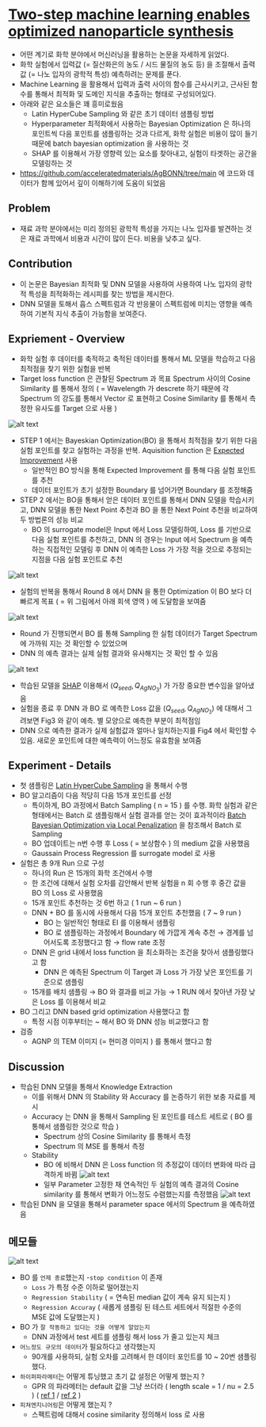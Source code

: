 # [Two-step machine learning enables optimized nanoparticle synthesis](https://www.nature.com/articles/s41524-021-00520-w)

- 어떤 계기로 화학 분야에서 머신러닝을 활용하는 논문을 자세하게 읽었다.
- 화학 실험에서 입력값 (= 질산화은의 농도 / 시드 물질의 농도 등) 을 조절해서 출력값 (= 나노 입자의 광학적 특성) 예측하려는 문제를 푼다.
- Machine Learning 을 활용해서 입력과 출력 사이의 함수를 근사시키고, 근사된 함수를 통해서 최적화 및 도메인 지식을 추출하는 형태로 구성되어있다.
- 아래와 같은 요소들은 꽤 흥미로웠음
  - Latin HyperCube Sampling 와 같은 초기 데이터 샘플링 방법
  - Hyperparameter 최적화에서 사용하는 Bayesian Optimization 은 하나의 포인트씩 다음 포인트를 샘플링하는 것과 다르게, 화학 실험은 비용이 많이 들기 때문에 batch bayesian optimization 을 사용하는 것
  - SHAP 를 이용해서 가장 영향력 있는 요소를 찾아내고, 실험이 타겟하는 공간을 모델링하는 것
- https://github.com/acceleratedmaterials/AgBONN/tree/main 에 코드와 데이터가 함께 있어서 깊이 이해하기에 도움이 되었음


## Problem
- 재료 과학 분야에서는 미리 정의된 광학적 특성을 가지는 나노 입자를 발견하는 것은 재료 과학에서 비용과 시간이 많이 든다. 비용을 낮추고 싶다.


## Contribution
- 이 논문은 Bayesian 최적화 및 DNN 모델을 사용하여 사용하여 나노 입자의 광학적 특성을 최적화하는 레시피를 찾는 방법을 제시한다.
- DNN 모델을 토해서 흡스 스펙트럼과 각 반응물이 스펙트럼에 미치는 영향을 예측하여 기본적 지식 추출이 가능함을 보여준다.


## Expriement - Overview
- 화학 실험 후 데이터를 축적하고 축적된 데이터를 통해서 ML 모델을 학습하고 다음 최적점을 찾기 위한 실험을 반복
- Target loss function 은 관찰된 Spectrum 과 목표 Spectrum 사이의 Cosine Similarity 를 통해서 정의 ( = Wavelength 가 descrete 하기 때문에 각 Spectrum 의 강도를 통해서 Vector 로 표현하고 Cosine Similarity 를 통해서 측정한 유사도를 Target 으로 사용 )

![alt text](img/papers/1.png)

- STEP 1 에서는 Bayeskian Optimization(BO) 을 통해서 최적점을 찾기 위한 다음 실험 포인트를 찾고 실험하는 과정을 반복. Aquisition function 은 [Expected Improvement](https://ekamperi.github.io/machine%20learning/2021/06/11/acquisition-functions.html#expected-improvement-ei) 사용
  - 일반적인 BO 방식을 통해 Expected Improvement 를 통해 다음 실험 포인트를 추천
  - 데이터 포인트가 초기 설정한 Boundary 를 넘어가면 Boundary 를 조정해줌
- STEP 2 에서는 BO을 통해서 얻은 데이터 포인트를 통해서 DNN 모델을 학습시키고, DNN 모델을 통한 Next Point 추천과 BO 을 통한 Next Point 추천을 비교하여 두 방법론의 성능 비교
  - BO 의 surrogate model은 Input 에서 Loss 모델링하여, Loss 를 기반으로 다음 실험 포인트를 추천하고, DNN 의 경우는 Input 에서 Spectrum 을 예측하는 직접적인 모델링 후 DNN 이 예측한 Loss 가 가장 적을 것으로 추정되는 지점을 다음 실험 포인트로 추천

![alt text](img/papers/2.png)

- 실험의 반복을 통해서 Round 8 에서 DNN 을 통한 Optimization 이 BO 보다 더 빠르게 목표 ( = 위 그림에서 아래 회색 영역 ) 에 도달함을 보여줌

![alt text](img/papers/3.png)

- Round 가 진행되면서 BO 를 통해 Sampling 한 실험 데이터가 Target Spectrum 에 가까워 지는 것 확인할 수 있었으며
- DNN 의 예측 결과는 실제 실험 결과와 유사해지는 것 확인 할 수 있음

![alt text](img/papers/5.png)

- 학습된 모델을 [SHAP](https://github.com/shap/shap) 이용해서 $(Q_{seed}, Q_{AgNO_3})$ 가 가장 중요한 변수임을 알아냈음
- 실험을 종료 후 DNN 과 BO 로 예측한 Loss 값을 $(Q_{seed}, Q_{AgNO_3})$ 에 대해서 그려보면 Fig3 와 같이 예측. 별 모양으로 예측한 부분이 최적점임
- DNN 으로 예측한 결과가 실제 실험값과 얼마나 일치하는지를 Fig4 에서 확인할 수 있음. 새로운 포인트에 대한 예측력이 어느정도 유효함을 보여줌


## Experiment - Details
- 첫 샘플링은 [Latin HyperCube Sampling](https://en.wikipedia.org/wiki/Latin_hypercube_sampling) 을 통해서 수행
- BO 알고리즘이 다음 적당히 다음 15개 포인트를 선정
  - 특이하게, BO 과정에서 Batch Sampling ( n = 15 ) 를 수행. 화학 실험과 같은 형태에서는 Batch 로 샘플링해서 실험 결과를 얻는 것이 효과적이라 [Batch Bayesian Optimization via Local Penalization](https://arxiv.org/pdf/1505.08052.pdf) 을 참조해서 Batch 로 Sampling
  - BO 업데이트는 n번 수행 후 Loss ( = 보상함수 ) 의 medium 값을 사용했음
  - Gaussain Process Regression 를 surrogate model 로 사용
- 실험은 총 9개 Run 으로 구성
  - 하나의 Run 은 15개의 화학 조건에서 수행
  - 한 조건에 대해서 실험 오차를 감안해서 반복 실험을 n 회 수행 후 중간 값을 BO 의 Loss 로 사용했음
  - 15개 포인트 추천하는 것 6번 하고 ( 1 run ~ 6 run )
  - DNN + BO 를 동시에 사용해서 다음 15개 포인트 추천했음 ( 7 ~ 9 run )
    - BO 는 일반적인 형태로 EI 를 이용해서 샘플링
    - BO 로 샘플링하는 과정에서 Boundary 에 가깝게 계속 추천 → 경계를 넘어서도록 조정했다고 함 → flow rate 조정
  - DNN 은 grid 내에서 loss function 을 최소화하는 조건을 찾아서 샘플링했다고 함
    - DNN 은 예측된 Spectrum 이 Target 과 Loss 가 가장 낮은 포인트를 기준으로 샘플링
  - 15개를 배치 샘플링 → BO 와 결과를 비교 가능 → 1 RUN 에서 찾아낸 가장 낮은 Loss 를 이용해서 비교
- BO 그리고 DNN based grid optimization 사용했다고 함
    - 특정 시점 이후부터는 ~ 해서 BO 와 DNN 성능 비교했다고 함
- 검증
    - AGNP 의 TEM 이미지 (= 현미경 이미지 ) 를 통해서 했다고 함

## Discussion
- 학습된 DNN 모델을 통해서 Knowledge Extraction
  - 이를 위해서 DNN 의 Stability 와 Accuracy 를 논증하기 위한 보충 자료를 제시
  - Accuracy 는 DNN 을 통해서 Sampling 된 포인트를 테스트 세트로 ( BO 를 통해서 샘플링한 것으로 학습 )
    - Spectrum 상의 Cosine Similarity 를 통해서 측정
    - Spectrum 의 MSE 를 통해서 측정
  - Stability
    - BO 에 비해서 DNN 은 Loss function 의 추정값이 데이터 변화에 따라 급격하게 바뀜
    ![alt text](img/papers/7.png)
    - 일부 Parameter 고정한 채 연속적인 두 실험의 예측 결과의 Cosine similarity 를 통해서 변화가 어느정도 수렴했는지를 측정했음
    ![alt text](img/papers/8.png)
- 학습된 DNN 을 모델을 통해서 parameter space 에서의 Spectrum 을 예측하였음

## 메모들
![alt text](img/papers/6.png)
- BO 를 `언제 종료`했는지
  -`stop condition` 이 존재
    - `Loss` 가 특정 수준 이하로 떨어졌는지
    - `Regression Stability` ( = 연속된 median 값이 계속 유지 되는지 )
    - `Regression Accuray` ( 새롭게 샘플링 된 테스트 세트에서 적절한 수준의 MSE 값에 도달했는지 )
- BO 가 `잘 작동하고 있다는 것을 어떻게 알았는지`
    - DNN 과정에서 test 세트를 샘플링 해서 loss 가 줄고 있는지 체크
- `어느정도 규모의 데이터`가 필요하다고 생각했는지
    - 90개를 사용하되, 실험 오차를 고려해서 한 데이터 포인트를 10 ~ 20번 샘플링 했다.
- `하이퍼파라메터`는 어떻게 튜닝했고 초기 값 설정은 어떻게 했는지 ?
    - GPR 의 파라메터는 default 값을 그냥 쓰더라 ( length scale = 1 / nu = 2.5 ) ( [ref 1](https://github.com/SheffieldML/GPy/blob/0c5de0708a7e103ee04cab1e6cd34bdc8ddbf573/GPy/kern/src/stationary.py#L75) / [ref 2](https://github.com/SheffieldML/GPyOpt/blob/46f9efb8dafedc58634865945643e08be27838c9/GPyOpt/models/gpmodel.py#L58) )
- `피쳐엔지니어링`은 어떻게 했는지 ?
    - 스펙트럼에 대해서 cosine similarity 정의해서 loss 로 사용
